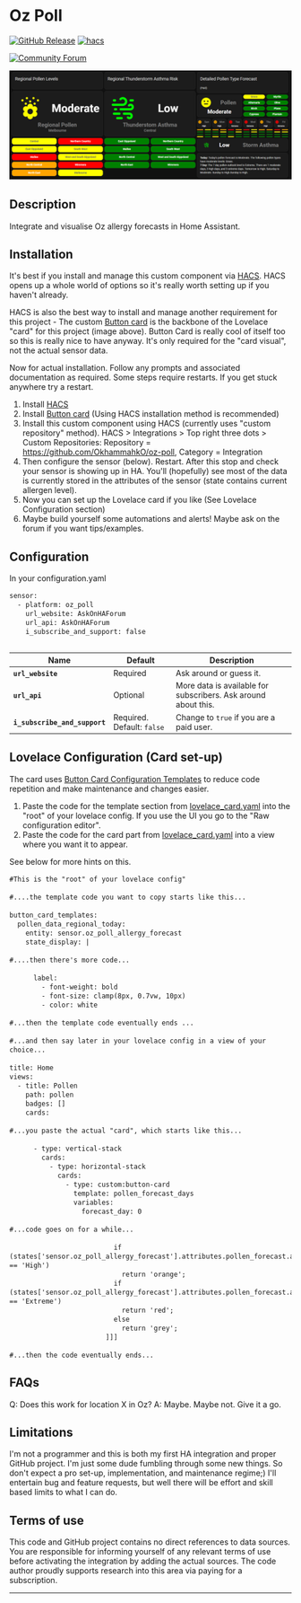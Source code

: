# Oz Poll

[![GitHub Release][releases-shield]][releases]
[![hacs][hacsbadge]][hacs]

[![Community Forum][forum-shield]][forum]

![AllergyCard][AllergyCard]

## Description

Integrate and visualise Oz allergy forecasts in Home Assistant.

## Installation

It's best if you install and manage this custom component via [HACS](https://hacs.xyz/). HACS opens up a whole world of options so it's really worth setting up if you haven't already.

HACS is also the best way to install and manage another requirement for this project - The custom [Button card](https://github.com/custom-cards/button-card)  is the backbone of the Lovelace "card" for this project (image above). Button Card is really cool of itself too so this is really nice to have anyway. It's only required for the "card visual", not the actual sensor data.

Now for actual installation. Follow any prompts and associated documentation as required. Some steps require restarts. If you get stuck anywhere try a restart.

1. Install [HACS](https://hacs.xyz/)
2. Install [Button card](https://github.com/custom-cards/button-card) (Using HACS installation method is recommended)
3. Install this custom component using HACS (currently uses "custom repository" method). HACS > Integrations > Top right three dots > Custom Repositories: Repository = https://github.com/OkhammahkO/oz-poll, Category = Integration
4. Then configure the sensor (below). Restart. After this stop and check your sensor is showing up in HA. You'll (hopefully) see most of the data is currently stored in the attributes of the sensor (state contains current allergen level).
5. Now you can set up the Lovelace card if you like (See Lovelace Configuration section)
7. Maybe build yourself some automations and alerts! Maybe ask on the forum if you want tips/examples. 

## Configuration
In your configuration.yaml
```
sensor:
  - platform: oz_poll
    url_website: AskOnHAForum
    url_api: AskOnHAForum
    i_subscribe_and_support: false
    
```
| **Name**                    | **Default**              | **Description**                         |
|-----------------------------|--------------------------|-----------------------------------------|
| **`url_website`**             | Required                 | Ask around or guess it.                 |
| **`url_api`**                 | Optional                 | More data is available for subscribers. Ask around about this. |
| **`i_subscribe_and_support`** | Required. Default: `false` | Change to `true` if you are a paid user.  |


## Lovelace Configuration (Card set-up)
The card uses [Button Card Configuration Templates](https://github.com/custom-cards/button-card#configuration-templates) to reduce code repetition and make maintenance and changes easier.
1. Paste the code for the template section from [lovelace_card.yaml](https://github.com/OkhammahkO/oz-poll/blob/master/lovelace_card.yaml) into the "root" of your lovelace config. If you use the UI you go to the "Raw configuration editor".
2. Paste the code for the card part from [lovelace_card.yaml](https://github.com/OkhammahkO/oz-poll/blob/master/lovelace_card.yaml) into a view where you want it to appear.

See below for more hints on this. 

```
#This is the "root" of your lovelace config"

#....the template code you want to copy starts like this...

button_card_templates:
  pollen_data_regional_today:
    entity: sensor.oz_poll_allergy_forecast
    state_display: |

#....then there's more code...

      label:
        - font-weight: bold
        - font-size: clamp(8px, 0.7vw, 10px)
        - color: white

#...then the template code eventually ends ...

#...and then say later in your lovelace config in a view of your choice...

title: Home
views:
  - title: Pollen
    path: pollen
    badges: []
    cards:

#...you paste the actual "card", which starts like this...

      - type: vertical-stack
        cards:
          - type: horizontal-stack
            cards:
              - type: custom:button-card
                template: pollen_forecast_days
                variables:
                  forecast_day: 0

#...code goes on for a while...

                          if (states['sensor.oz_poll_allergy_forecast'].attributes.pollen_forecast.asthma_data_regional_today[0].value == 'High')
                            return 'orange';
                          if (states['sensor.oz_poll_allergy_forecast'].attributes.pollen_forecast.asthma_data_regional_today[0].value == 'Extreme')
                            return 'red';
                          else
                            return 'grey';
                        ]]]

#...then the code eventually ends...

```

<!---->

## FAQs
Q: Does this work for location X in Oz?
A: Maybe. Maybe not. Give it a go.

## Limitations
I'm not a programmer and this is both my first HA integration and proper GitHub project. I'm just some dude fumbling through some new things. So don't expect a pro set-up, implementation, and maintenance regime;)
I'll entertain bug and feature requests, but well there will be effort and skill based limits to what I can do.

## Terms of use
This code and GitHub project contains no direct references to data sources. You are responsible for informing yourself of any relevant terms of use before activating the integration by adding the actual sources. 
The code author proudly supports research into this area via paying for a subscription.

---


[black]: https://github.com/psf/black
[commits-shield]: https://img.shields.io/github/commit-activity/y/OkhammahkO/oz-poll.svg?style=for-the-badge
[commits]: https://github.com/OkhammahkO/oz-poll/commits/main
[hacs]: https://hacs.xyz
[hacsbadge]: https://img.shields.io/badge/HACS-Custom-orange.svg?style=for-the-badge
[discord-shield]: https://img.shields.io/discord/330944238910963714.svg?style=for-the-badge
[AllergyCard]: AllergyCard.png
[forum-shield]: https://img.shields.io/badge/community-forum-brightgreen.svg?style=for-the-badge
[forum]: https://community.home-assistant.io/
[license-shield]: https://img.shields.io/github/license/OkhammahkO/oz-poll.svg?style=for-the-badge
[maintenance-shield]: https://img.shields.io/badge/maintainer-%40OkhammahkO-blue.svg?style=for-the-badge
[releases-shield]: https://img.shields.io/github/release/OkhammahkO/oz-poll.svg?style=for-the-badge
[releases]: https://github.com/OkhammahkO/oz-poll/releases
[user_profile]: https://github.com/OkhammahkO
